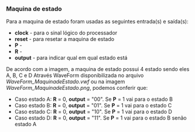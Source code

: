 ### Maquina de estado

Para a maquina de estado foram usadas as seguintes entrada(s) e saída(s):

* **clock** - para o sinal lógico do processador
* **reset** - para resetar a maquina de estado
* **P** -
* **R** -
* **output** - para indicar qual em qual estado está

De acordo com a imagem, a maquina de estado possui 4 estado sendo eles A, B, C e D
Através WaveForm disponibilizada no arquivo *WaveForm_MaquinadeEstado.vwf* ou na imagem *WaveForm_MaquinadeEstado.png*, podemos conferir que:
* Caso estado A: **R** = 0, **output** = "00". Se **P** = 1 vai para o estado B
* Caso estado B: **R** = 0, **output** = "01". Se **P** = 1 vai para o estado C
* Caso estado C: **R** = 0, **output** = "10". Se **P** = 1 vai para o estado D
* Caso estado D: **R** = 0, **output** = "11". Se **P** = 1 vai para o estado B senão estado A
